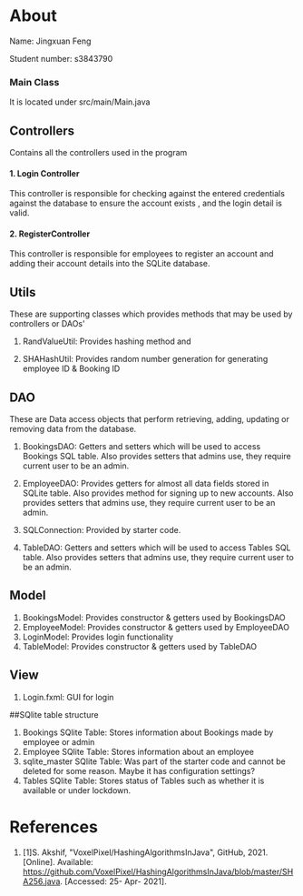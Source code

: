 # About
Name: Jingxuan Feng

Student number: s3843790
### Main Class
It is located under src/main/Main.java

## Controllers
Contains all the controllers used in the program
#### 1. Login Controller
This controller is responsible for checking against the entered credentials against the database to ensure the account 
exists , and the login detail is valid. 
#### 2. RegisterController
This controller is responsible for employees to register an account and adding their account details into the SQLite
database. 

## Utils
These are supporting classes which provides methods that may be used by controllers or DAOs'
1. RandValueUtil: Provides hashing method and
   
2. SHAHashUtil: Provides random number generation for generating employee ID & Booking ID

## DAO
These are Data access objects that perform retrieving, adding, updating or removing data from the database.

1. BookingsDAO: Getters and setters which will be used to access Bookings SQL table. Also provides setters that admins 
   use, they require current user to be an admin.

2. EmployeeDAO: Provides getters for almost all data fields stored in SQLite table. Also provides method for signing up
to new accounts. Also provides setters that admins use, they require current user to be an admin. 
   
3. SQLConnection: Provided by starter code. 

4. TableDAO: Getters and setters which will be used to access Tables SQL table. Also provides setters that admins use, 
   they require current user to be an admin.

## Model
1. BookingsModel: Provides constructor & getters used by BookingsDAO
2. EmployeeModel: Provides constructor & getters used by EmployeeDAO 
3. LoginModel: Provides login functionality
4. TableModel: Provides constructor & getters used by TableDAO
## View
1. Login.fxml: GUI for login

##SQlite table structure
1. Bookings SQlite Table: Stores information about Bookings made by employee or admin
2. Employee SQlite Table: Stores information about an employee
3. sqlite_master SQlite Table: Was part of the starter code and cannot be deleted for some reason. Maybe it
   has configuration settings? 
4. Tables SQlite Table: Stores status of Tables such as whether it is available or under lockdown.
# References
1. [1]S. Akshif, "VoxelPixel/HashingAlgorithmsInJava", GitHub, 2021. [Online]. Available: 
   https://github.com/VoxelPixel/HashingAlgorithmsInJava/blob/master/SHA256.java. [Accessed: 25- Apr- 2021].

   